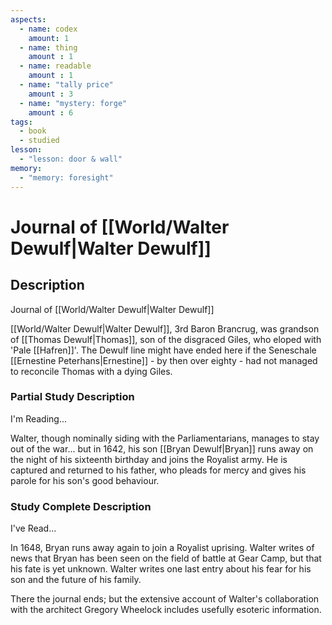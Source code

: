 ```yaml
---
aspects: 
  - name: codex
    amount: 1
  - name: thing
    amount : 1
  - name: readable
    amount : 1
  - name: "tally price"
    amount : 3
  - name: "mystery: forge"
    amount : 6
tags:
  - book
  - studied
lesson:
  - "lesson: door & wall"
memory:
  - "memory: foresight"
---
```


# Journal of [[World/Walter Dewulf|Walter Dewulf]]

## Description
Journal of [[World/Walter Dewulf|Walter Dewulf]]

[[World/Walter Dewulf|Walter Dewulf]], 3rd Baron Brancrug, was grandson of [[Thomas Dewulf|Thomas]], son of the disgraced Giles, who eloped with 'Pale [[Hafren]]'. The Dewulf line might have ended here if the Seneschale [[Ernestine Peterhans|Ernestine]] - by then over eighty - had not managed to reconcile Thomas with a dying Giles.
### Partial Study Description
I'm Reading...

Walter, though nominally siding with the Parliamentarians, manages to stay out of the war... but in 1642, his son [[Bryan Dewulf|Bryan]] runs away on the night of his sixteenth birthday and joins the Royalist army. He is captured and returned to his father, who pleads for mercy and gives his parole for his son's good behaviour.
### Study Complete Description
I've Read...

In 1648, Bryan runs away again to join a Royalist uprising. Walter writes of news that Bryan has been seen on the field of battle at Gear Camp, but that his fate is yet unknown. Walter writes one last entry about his fear for his son and the future of his family.

There the journal ends; but the extensive account of Walter's collaboration with the architect Gregory Wheelock includes usefully esoteric information.